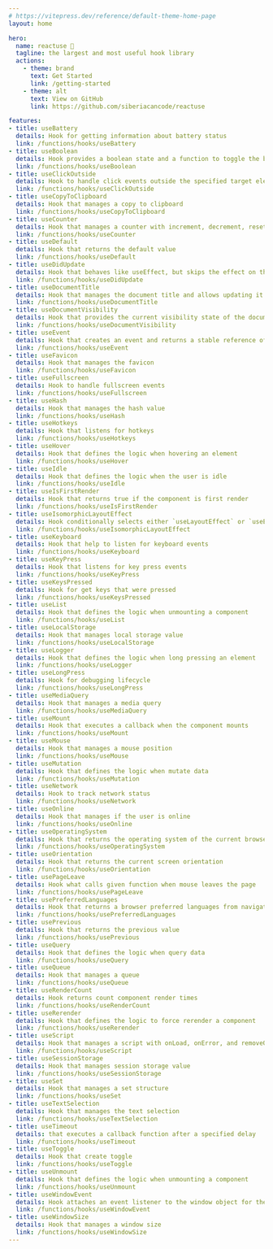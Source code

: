 ```yaml
---
# https://vitepress.dev/reference/default-theme-home-page
layout: home

hero:
  name: reactuse 🚀
  tagline: the largest and most useful hook library
  actions:
    - theme: brand
      text: Get Started
      link: /getting-started
    - theme: alt
      text: View on GitHub
      link: https://github.com/siberiacancode/reactuse 

features:
- title: useBattery
  details: Hook for getting information about battery status
  link: /functions/hooks/useBattery
- title: useBoolean
  details: Hook provides a boolean state and a function to toggle the boolean value
  link: /functions/hooks/useBoolean
- title: useClickOutside
  details: Hook to handle click events outside the specified target element(s)
  link: /functions/hooks/useClickOutside
- title: useCopyToClipboard
  details: Hook that manages a copy to clipboard
  link: /functions/hooks/useCopyToClipboard
- title: useCounter
  details: Hook that manages a counter with increment, decrement, reset, and set functionalities
  link: /functions/hooks/useCounter
- title: useDefault
  details: Hook that returns the default value
  link: /functions/hooks/useDefault
- title: useDidUpdate
  details: Hook that behaves like useEffect, but skips the effect on the initial render
  link: /functions/hooks/useDidUpdate
- title: useDocumentTitle
  details: Hook that manages the document title and allows updating it
  link: /functions/hooks/useDocumentTitle
- title: useDocumentVisibility
  details: Hook that provides the current visibility state of the document
  link: /functions/hooks/useDocumentVisibility
- title: useEvent
  details: Hook that creates an event and returns a stable reference of it
  link: /functions/hooks/useEvent
- title: useFavicon
  details: Hook that manages the favicon
  link: /functions/hooks/useFavicon
- title: useFullscreen
  details: Hook to handle fullscreen events
  link: /functions/hooks/useFullscreen
- title: useHash
  details: Hook that manages the hash value
  link: /functions/hooks/useHash
- title: useHotkeys
  details: Hook that listens for hotkeys
  link: /functions/hooks/useHotkeys
- title: useHover
  details: Hook that defines the logic when hovering an element
  link: /functions/hooks/useHover
- title: useIdle
  details: Hook that defines the logic when the user is idle
  link: /functions/hooks/useIdle
- title: useIsFirstRender
  details: Hook that returns true if the component is first render
  link: /functions/hooks/useIsFirstRender
- title: useIsomorphicLayoutEffect
  details: Hook conditionally selects either `useLayoutEffect` or `useEffect` based on the environment
  link: /functions/hooks/useIsomorphicLayoutEffect
- title: useKeyboard
  details: Hook that help to listen for keyboard events
  link: /functions/hooks/useKeyboard
- title: useKeyPress
  details: Hook that listens for key press events
  link: /functions/hooks/useKeyPress
- title: useKeysPressed
  details: Hook for get keys that were pressed
  link: /functions/hooks/useKeysPressed
- title: useList
  details: Hook that defines the logic when unmounting a component
  link: /functions/hooks/useList
- title: useLocalStorage
  details: Hook that manages local storage value
  link: /functions/hooks/useLocalStorage
- title: useLogger
  details: Hook that defines the logic when long pressing an element
  link: /functions/hooks/useLogger
- title: useLongPress
  details: Hook for debugging lifecycle
  link: /functions/hooks/useLongPress
- title: useMediaQuery
  details: Hook that manages a media query
  link: /functions/hooks/useMediaQuery
- title: useMount
  details: Hook that executes a callback when the component mounts
  link: /functions/hooks/useMount
- title: useMouse
  details: Hook that manages a mouse position
  link: /functions/hooks/useMouse
- title: useMutation
  details: Hook that defines the logic when mutate data
  link: /functions/hooks/useMutation
- title: useNetwork
  details: Hook to track network status
  link: /functions/hooks/useNetwork
- title: useOnline
  details: Hook that manages if the user is online
  link: /functions/hooks/useOnline
- title: useOperatingSystem
  details: Hook that returns the operating system of the current browser
  link: /functions/hooks/useOperatingSystem
- title: useOrientation
  details: Hook that returns the current screen orientation
  link: /functions/hooks/useOrientation
- title: usePageLeave
  details: Hook what calls given function when mouse leaves the page
  link: /functions/hooks/usePageLeave
- title: usePreferredLanguages
  details: Hook that returns a browser preferred languages from navigator
  link: /functions/hooks/usePreferredLanguages
- title: usePrevious
  details: Hook that returns the previous value
  link: /functions/hooks/usePrevious
- title: useQuery
  details: Hook that defines the logic when query data
  link: /functions/hooks/useQuery
- title: useQueue
  details: Hook that manages a queue
  link: /functions/hooks/useQueue
- title: useRenderCount
  details: Hook returns count component render times
  link: /functions/hooks/useRenderCount
- title: useRerender
  details: Hook that defines the logic to force rerender a component
  link: /functions/hooks/useRerender
- title: useScript
  details: Hook that manages a script with onLoad, onError, and removeOnUnmount functionalities
  link: /functions/hooks/useScript
- title: useSessionStorage
  details: Hook that manages session storage value
  link: /functions/hooks/useSessionStorage
- title: useSet
  details: Hook that manages a set structure
  link: /functions/hooks/useSet
- title: useTextSelection
  details: Hook that manages the text selection
  link: /functions/hooks/useTextSelection 
- title: useTimeout
  details: that executes a callback function after a specified delay
  link: /functions/hooks/useTimeout
- title: useToggle
  details: Hook that create toggle
  link: /functions/hooks/useToggle
- title: useUnmount
  details: Hook that defines the logic when unmounting a component
  link: /functions/hooks/useUnmount
- title: useWindowEvent
  details: Hook attaches an event listener to the window object for the specified event
  link: /functions/hooks/useWindowEvent
- title: useWindowSize
  details: Hook that manages a window size
  link: /functions/hooks/useWindowSize
---
```



